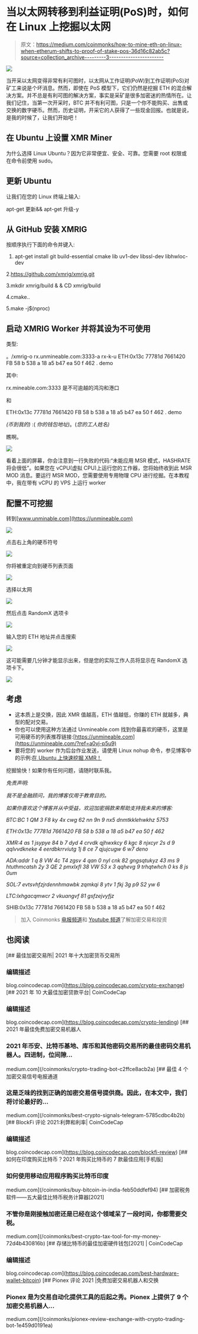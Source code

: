 # 当以太网转移到利益证明(PoS)时，如何在 Linux 上挖掘以太网

> 原文：<https://medium.com/coinmonks/how-to-mine-eth-on-linux-when-etherum-shifts-to-proof-of-stake-pos-36d16c82ab5c?source=collection_archive---------3----------------------->

![](img/f7804bc66ca793ae12b37e7d385eeadd.png)

当开采以太网变得非常有利可图时，以太网从工作证明(PoW)到工作证明(PoS)对矿工来说是个坏消息。然而，即使在 PoS 模型下，它们仍然是挖掘 ETH 的混合解决方案。并不总是有利可图的解决方案，事实是采矿是很多加密迷的热情所在。让我们记住，当第一次开采时，BTC 并不有利可图，只是一个你不能购买、出售或交换的数字硬币。然而，历史证明，开采它的人获得了一些现金回报。也就是说，是我的时候了，让我们开始吧！

## 在 Ubuntu 上设置 XMR Miner

为什么选择 Linux Ubuntu？因为它非常便宜、安全、可靠。您需要 root 权限或在命令前使用 sudo。

## 更新 Ubuntu

让我们在您的 Linux 终端上输入:

apt-get 更新&& apt-get 升级-y

## 从 GitHub 安装 XMRIG

按顺序执行下面的命令并键入:

1.  apt-get install git build-essential cmake lib uv1-dev libssl-dev libhwloc-dev

2.https://github.com/xmrig/xmrig.git

3.mkdir xmrig/build & & CD xmrig/build

4.cmake..

5.make -j$(nproc)

## 启动 XMRIG Worker 并将其设为不可使用

类型:

。/xmrig-o rx.unmineable.com:3333-a rx-k-u ETH:0x13c 77781d 7661420 FB 58 b 538 a 18 a5 b47 ea 50 f 462 . demo

其中:

rx.mineable.com:3333 是不可逾越的鸿沟和港口

和

ETH:0x13c 77781d 7661420 FB 58 b 538 a 18 a5 b47 ea 50 f 462 . demo

*(币到我的)* :( *你的钱包地址)*。(*您的工人姓名)*

瞧啊。

![](img/d8838945d9047ce55fe36cf2cb8eb781.png)

看着上面的屏幕，你会注意到一行失败的代码:“未能应用 MSR 模式，HASHRATE 将会很低”。如果您在 vCPU(虚拟 CPU)上运行您的工作器，您将始终收到此 MSR MOD 消息。要运行 MSR MOD，您需要使用专用物理 CPU 进行挖掘。在本教程中，我在带有 vCPU 的 VPS 上运行 worker

## 配置不可挖掘

转到[www.unminable.com](https://unmineable.com)

![](img/d9da78e5ed5ff7a0fefb50200ee8bc3e.png)

点击右上角的硬币符号

![](img/9f6725ea687aa353f41528b7ce53d33c.png)

你将被重定向到硬币列表页面

![](img/1bf624bd7c1298763e0497095f50c894.png)

选择以太网

![](img/a6b50be71c37f68518db3f0598686f4d.png)

然后点击 RandomX 选项卡

![](img/af3f6cfb45165bc47a4aec7d91465f79.png)

输入您的 ETH 地址并点击搜索

![](img/6817f6edada36bd6c3818ecaf8d6b69b.png)

这可能需要几分钟才能显示出来，但是您的实际工作人员将显示在 RandomX 选项卡下。

![](img/a6ffd404f426dbf2788e140740639b01.png)

## 考虑

*   这本质上是交换，因此 XMR 值越高，ETH 值越低，你赚的 ETH 就越多，典型的配对交易。
*   你也可以使用这种方法通过 Unmineable.com 找到你最喜欢的硬币，这里是可用硬币的列表推荐链接:[https://unmineable.com](https://unmineable.com/?ref=a0vj-p5u9)
*   要将您的 worker 作为后台作业发送，请使用 Linux nohup 命令，参见博客中的示例:[在 Ubuntu 上快速挖掘 XMR！](https://tcoridonjeremie.medium.com/mining-xmr-on-ubuntu-in-a-flash-3d1d0776c337)

挖掘愉快！如果你有任何问题，请随时联系我。

*免责声明:*

*我不是金融顾问，我的博客仅用于教育目的。*

*如果你喜欢这个博客并从中受益，欢迎加密捐款来帮助支持我未来的博客:*

*BTC:BC 1 QM 3 F8 ky 4x cwg 62 nn 9n 9 nx5 dnmtkklehwkhz 5753*

*ETH:0x13c 77781d 7661420 FB 58 b 538 a 18 a5 b47 ea 50 f 462*

*XMR:4 as 1 jsypye 84 b 7 dyd 4 crvdk qjhwxkcy 6 kgc 8 njxcyr 2s d 9 qqlvvdkneke 4 eerdbkrrviutg 1j 8 ce 7 qjujcugw 6 w7 deno*

*ADA:addr 1 q 8 VW 4c T4 zgsv 4 qan 0 nyl cnk 82 gngsqtukyz 43 ms 9 htuthmcatsh 2y 3 QE 2 pmxlxfl 38 VW 53 x 3 qqhevg 9 trhqtwhch 0 ks 8 js 0um*

*SOL:7 evtsvhfzjrdennhmawbk zqmkqi 8 ytv 1 fkj 3g p9 S2 yw 6*

*LTC:lxhgacqmwcr 2 vkuangvf 81 gsfzejvyfjz*

SHIB:0x13c 77781d 7661420 FB 58 b 538 a 18 a5 b47 ea 50 f 462

> 加入 Coinmonks [电报频道](https://t.me/coincodecap)和 [Youtube 频道](https://www.youtube.com/c/coinmonks/videos)了解加密交易和投资

## 也阅读

[](https://blog.coincodecap.com/crypto-exchange) [## 最佳加密交易所| 2021 年十大加密货币交易所

### 编辑描述

blog.coincodecap.com](https://blog.coincodecap.com/crypto-exchange) [](https://blog.coincodecap.com/crypto-lending) [## 2021 年 10 大最佳加密贷款平台| CoinCodeCap

### 编辑描述

blog.coincodecap.com](https://blog.coincodecap.com/crypto-lending) [](/coinmonks/crypto-trading-bot-c2ffce8acb2a) [## 2021 年最佳免费加密交易机器人

### 2021 年币安、比特币基地、库币和其他密码交易所的最佳密码交易机器人。四进制，位间隙…

medium.com](/coinmonks/crypto-trading-bot-c2ffce8acb2a) [](/coinmonks/best-crypto-signals-telegram-5785cdbc4b2b) [## 最佳 4 个加密交易信号电报通道

### 这是乏味的找到正确的加密交易信号提供商。因此，在本文中，我们将讨论最好的…

medium.com](/coinmonks/best-crypto-signals-telegram-5785cdbc4b2b) [](https://blog.coincodecap.com/blockfi-review) [## BlockFi 评论 2021:利弊和利率| CoinCodeCap

### 编辑描述

blog.coincodecap.com](https://blog.coincodecap.com/blockfi-review) [](/coinmonks/buy-bitcoin-in-india-feb50ddfef94) [## 如何在印度购买比特币？2021 年购买比特币的 7 款最佳应用[手机版]

### 如何使用移动应用程序购买比特币印度

medium.com](/coinmonks/buy-bitcoin-in-india-feb50ddfef94) [](/coinmonks/best-crypto-tax-tool-for-my-money-72d4b430816b) [## 加密税务软件——五大最佳比特币税务计算器[2021]

### 不管你是刚接触加密还是已经在这个领域呆了一段时间，你都需要交税。

medium.com](/coinmonks/best-crypto-tax-tool-for-my-money-72d4b430816b) [](https://blog.coincodecap.com/best-hardware-wallet-bitcoin) [## 存储比特币的最佳加密硬件钱包[2021] | CoinCodeCap

### 编辑描述

blog.coincodecap.com](https://blog.coincodecap.com/best-hardware-wallet-bitcoin) [](/coinmonks/pionex-review-exchange-with-crypto-trading-bot-1e459d0191ea) [## Pionex 评论 2021 |免费加密交易机器人和交换

### Pionex 是为交易自动化提供工具的后起之秀。Pionex 上提供了 9 个加密交易机器人…

medium.com](/coinmonks/pionex-review-exchange-with-crypto-trading-bot-1e459d0191ea)